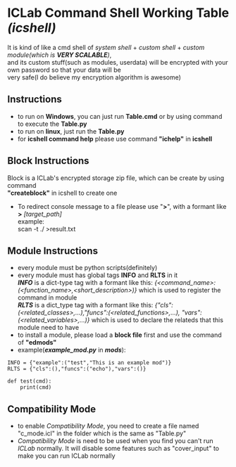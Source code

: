 # ICLab Command Shell Working Table *(icshell)* #
  It is kind of like a cmd shell of *system shell* + *custom shell* + *custom module(which is ****VERY SCALABLE****)*,   
  and its custom stuff(such as modules, userdata) will be encrypted with your own password so that your data will be    
  very safe(I do believe my encryption algorithm is awesome)


## Instructions ##
- to run on **Windows**, you can just run **Table.cmd** or by using command to execute
  the **Table.py**
- to run on **linux**, just run the **Table.py**
- for **icshell command help** please use command **"ichelp"** in **icshell**


## Block Instructions ##
  Block is a ICLab's encrypted storage zip file, which can be create by using command   
  **"createblock"** in icshell to create one
- To redirect console message to a file please use "**>**", with a formant like **>** *[target_path]*   
  example:   
    scan -t ./ >result.txt


## Module Instructions ##
- every module must be python scripts(definitely)
- every module must has global tags **INFO** and **RLTS** in it    
  ***INFO*** is a dict-type tag with a formant like this: *{<command_name>:(<function_name>,<short_description>)}*
  which is used to register the command in module   
  ***RLTS*** is a dict_type tag with a formant like this: *{"cls":(<related_classes>,...),"funcs":(<related_functions>,...),
  "vars":(<related_variables>,...)}*
  which is used to declare the relateds that this module need to have
- to install a module, please load a **block file** first and use the command of **"edmods"**
- example(***example_mod.py*** in ***mods***):   
~~~
INFO = {"example":("test","This is an example mod")}
RLTS = {"cls":(),"funcs":("echo"),"vars":()}

def test(cmd):
	print(cmd)
~~~

## Compatibility Mode ##
- to enable *Compatibility Mode*, you need to create a file named "c_mode.icl" in the folder which is the same as "Table.py"
- *Compatibility Mode* is need to be used when you find you can't run *ICLab* normally. It will disable some features such as
  "cover_input" to make you can run ICLab normally

